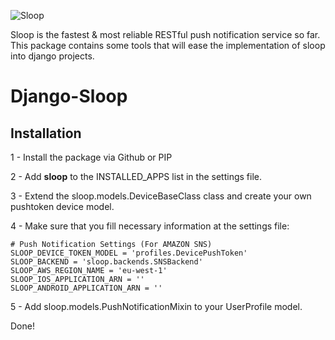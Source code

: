 ![Sloop](/docs/img/splash.jpg?raw=true "Sloop")


Sloop is the fastest & most reliable RESTful push notification service so far. This package contains some tools that will ease the implementation of sloop into django projects.

# Django-Sloop

## Installation

1 - Install the package via Github or PIP

2 - Add **sloop** to the INSTALLED_APPS list in the settings file.

3 - Extend the sloop.models.DeviceBaseClass class and create your own pushtoken device model.

4 - Make sure that you fill necessary information at the settings file:

```
# Push Notification Settings (For AMAZON SNS)
SLOOP_DEVICE_TOKEN_MODEL = 'profiles.DevicePushToken'
SLOOP_BACKEND = 'sloop.backends.SNSBackend'
SLOOP_AWS_REGION_NAME = 'eu-west-1'
SLOOP_IOS_APPLICATION_ARN = ''
SLOOP_ANDROID_APPLICATION_ARN = ''
```

5 - Add sloop.models.PushNotificationMixin to your UserProfile model.

Done!

